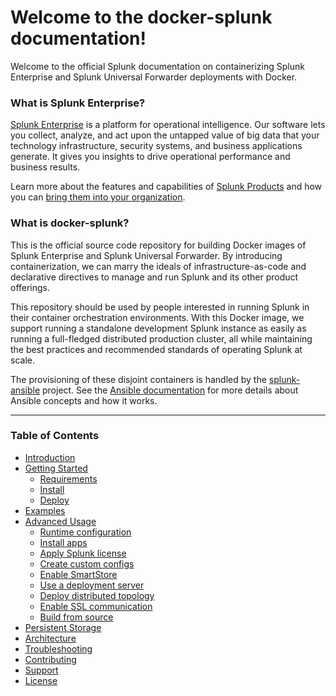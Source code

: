# Welcome to the docker-splunk documentation!

Welcome to the official Splunk documentation on containerizing Splunk Enterprise and Splunk Universal Forwarder deployments with Docker.

### What is Splunk Enterprise?
[Splunk Enterprise](https://www.splunk.com/en_us/software/splunk-enterprise.html) is a platform for operational intelligence. Our software lets you collect, analyze, and act upon the untapped value of big data that your technology infrastructure, security systems, and business applications generate. It gives you insights to drive operational performance and business results.

Learn more about the features and capabilities of [Splunk Products](https://www.splunk.com/en_us/software.html) and how you can [bring them into your organization](https://www.splunk.com/en_us/enterprise-data-platform.html).

### What is docker-splunk?
This is the official source code repository for building Docker images of Splunk Enterprise and Splunk Universal Forwarder. By introducing containerization, we can marry the ideals of infrastructure-as-code and declarative directives to manage and run Splunk and its other product offerings.

This repository should be used by people interested in running Splunk in their container orchestration environments. With this Docker image, we support running a standalone development Splunk instance as easily as running a full-fledged distributed production cluster, all while maintaining the best practices and recommended standards of operating Splunk at scale.

The provisioning of these disjoint containers is handled by the [splunk-ansible](https://github.com/splunk/splunk-ansible) project. See the [Ansible documentation](http://docs.ansible.com/) for more details about Ansible concepts and how it works.

---

### Table of Contents

* [Introduction](INTRODUCTION.md)
* [Getting Started](SETUP.md)
    * [Requirements](SETUP.md#requirements)
    * [Install](SETUP.md#install)
    * [Deploy](SETUP.md#deploy)
* [Examples](EXAMPLES.md)
* [Advanced Usage](ADVANCED.md)
    * [Runtime configuration](ADVANCED.md#runtime-configuration)
    * [Install apps](ADVANCED.md#install-apps)
    * [Apply Splunk license](ADVANCED.md#apply-splunk-license)
    * [Create custom configs](ADVANCED.md#create-custom-configs)
    * [Enable SmartStore](ADVANCED.md#enable-smartstore)
    * [Use a deployment server](ADVANCED.md#use-a-deployment-server)
    * [Deploy distributed topology](ADVANCED.md#deploy-distributed-topology)
    * [Enable SSL communication](ADVANCED.md#enable-ssl-internal-communication)
    * [Build from source](ADVANCED.md#build-from-source)
* [Persistent Storage](STORAGE_OPTIONS.md)
* [Architecture](ARCHITECTURE.md)
* [Troubleshooting](TROUBLESHOOTING.md)
* [Contributing](CONTRIBUTING.md)
* [Support](SUPPORT.md)
* [License](LICENSE.md)
